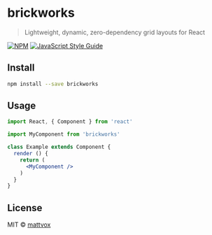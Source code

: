 # brickworks

> Lightweight, dynamic, zero-dependency grid layouts for React

[![NPM](https://img.shields.io/npm/v/brickworks.svg)](https://www.npmjs.com/package/brickworks) [![JavaScript Style Guide](https://img.shields.io/badge/code_style-standard-brightgreen.svg)](https://standardjs.com)

## Install

```bash
npm install --save brickworks
```

## Usage

```jsx
import React, { Component } from 'react'

import MyComponent from 'brickworks'

class Example extends Component {
  render () {
    return (
      <MyComponent />
    )
  }
}
```

## License

MIT © [mattvox](https://github.com/mattvox)
